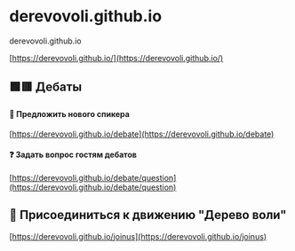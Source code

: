 # derevovoli.github.io
derevovoli.github.io

[https://derevovoli.github.io/](https://derevovoli.github.io/)

## 🟩🟥 Дебаты


#### 👋 Предложить нового спикера

[https://derevovoli.github.io/debate](https://derevovoli.github.io/debate)


#### ❓ Задать вопрос гостям дебатов
 
[https://derevovoli.github.io/debate/question](https://derevovoli.github.io/debate/question)

## 🤝 Присоединиться к движению "Дерево воли" 

[https://derevovoli.github.io/joinus](https://derevovoli.github.io/joinus)

